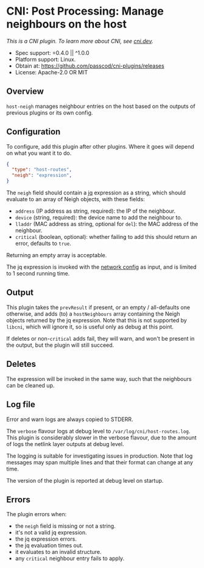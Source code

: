 # CNI: Post Processing: Manage neighbours on the host

_This is a CNI plugin. To learn more about CNI, see [cni.dev](https://cni.dev)._

- Spec support: =0.4.0 || ^1.0.0
- Platform support: Linux.
- Obtain at: https://github.com/passcod/cni-plugins/releases
- License: Apache-2.0 OR MIT

## Overview

`host-neigh` manages neighbour entries on the host based on the outputs of previous plugins or its own config.

## Configuration

To configure, add this plugin after other plugins. Where it goes will depend on what you want it to do.

```json
{
  "type": "host-routes",
  "neigh": "expression",
}
```

The `neigh` field should contain a [jq](https://stedolan.github.io/jq/) expression as a string, which should evaluate to an array of Neigh objects, with these fields:

- `address` (IP address as string, required): the IP of the neighbour.
- `device` (string, required): the device name to add the neighbour to.
- `lladdr` (MAC address as string, optional for `del`): the MAC address of the neighbour.
- `critical` (boolean, optional): whether failing to add this should return an error, defaults to `true`.

Returning an empty array is acceptable.

The jq expression is invoked with the [network config](https://github.com/containernetworking/cni/blob/master/SPEC.md#section-1-network-configuration-format) as input, and is limited to 1 second running time.

## Output

This plugin takes the `prevResult` if present, or an empty / all-defaults one otherwise, and adds (to) a `hostNeighbours` array containing the Neigh objects returned by the jq expression. Note that this is not supported by `libcni`, which will ignore it, so is useful only as debug at this point.

If deletes or non-`critical` adds fail, they will warn, and won't be present in the output, but the plugin will still succeed.

## Deletes

The expression will be invoked in the same way, such that the neighbours can be cleaned up.

## Log file

Error and warn logs are always copied to STDERR.

The `verbose` flavour logs at debug level to `/var/log/cni/host-routes.log`.
This plugin is considerably slower in the verbose flavour, due to the amount of
logs the netlink layer outputs at debug level.

The logging is suitable for investigating issues in production. Note that log
messages may span multiple lines and that their format can change at any time.

The version of the plugin is reported at debug level on startup.

## Errors

The plugin errors when:

- the `neigh` field is missing or not a string.
- it's not a valid jq expression.
- the jq expression errors.
- the jq evaluation times out.
- it evaluates to an invalid structure.
- any `critical` neighbour entry fails to apply.
